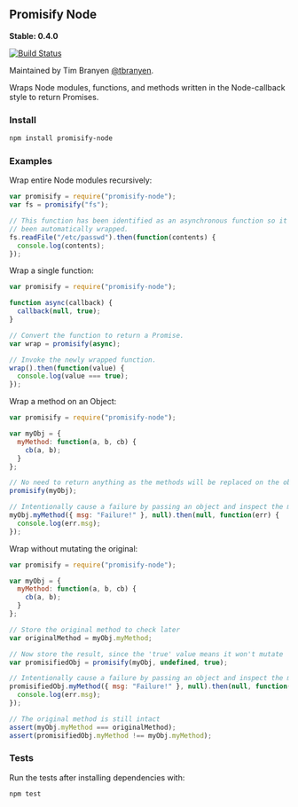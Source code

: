 Promisify Node
--------------

**Stable: 0.4.0** 

[![Build
Status](https://travis-ci.org/nodegit/promisify-node.png?branch=master)](https://travis-ci.org/nodegit/promisify-node)

Maintained by Tim Branyen [@tbranyen](http://twitter.com/tbranyen).

Wraps Node modules, functions, and methods written in the Node-callback style
to return Promises.

### Install ###

``` bash
npm install promisify-node
```

### Examples ###

Wrap entire Node modules recursively:

``` javascript
var promisify = require("promisify-node");
var fs = promisify("fs");

// This function has been identified as an asynchronous function so it has
// been automatically wrapped.
fs.readFile("/etc/passwd").then(function(contents) {
  console.log(contents);
});
```

Wrap a single function:

``` javascript
var promisify = require("promisify-node");

function async(callback) {
  callback(null, true);
}

// Convert the function to return a Promise.
var wrap = promisify(async);

// Invoke the newly wrapped function.
wrap().then(function(value) {
  console.log(value === true);
});
```

Wrap a method on an Object:

``` javascript
var promisify = require("promisify-node");

var myObj = {
  myMethod: function(a, b, cb) {
    cb(a, b);
  }
};

// No need to return anything as the methods will be replaced on the object.
promisify(myObj);

// Intentionally cause a failure by passing an object and inspect the message.
myObj.myMethod({ msg: "Failure!" }, null).then(null, function(err) {
  console.log(err.msg);
});
```

Wrap without mutating the original:
```javascript
var promisify = require("promisify-node");

var myObj = {
  myMethod: function(a, b, cb) {
    cb(a, b);
  }
};

// Store the original method to check later
var originalMethod = myObj.myMethod;

// Now store the result, since the 'true' value means it won't mutate 'myObj'.
var promisifiedObj = promisify(myObj, undefined, true);

// Intentionally cause a failure by passing an object and inspect the message.
promisifiedObj.myMethod({ msg: "Failure!" }, null).then(null, function(err) {
  console.log(err.msg);
});

// The original method is still intact
assert(myObj.myMethod === originalMethod);
assert(promisifiedObj.myMethod !== myObj.myMethod);
```

### Tests ###

Run the tests after installing dependencies with:

``` bash
npm test
```
